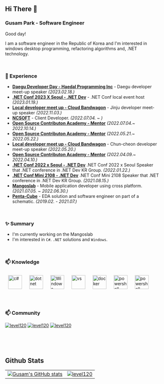 ## Hi There 👋

### Gusam Park - Software Engineer

Good day!

I am a software engineer in the Republic of Korea and I'm interested in windows desktop programming, refactoring algorithms and, .NET technology.

<br/>

### 💫 Experience
- **[Daegu Developer Day - Haedal Programming Inc](https://festa.io/events/3100)** - Daegu developer meet-up speaker *(2023.02.18.)*
- **[.NET Conf 2023 X Seoul - .NET Dev](https://www.dotnetconf.kr/2023)** - .NET Conf local event host *(2023.01.19.)*
- **[Local developer meet up - Cloud Bandwagon](https://festa.io/events/2695)** - Jinju developer meet-up speaker *(2022.11.03.)*
- **[NCSOFT](https://kr.ncsoft.com/)** - Client Developer. *(2022.07.04. ~ )*
- **[Open Source Contributon Academy - Mentor](https://www.oss.kr/contribution_22_projects/show/a76f70c7-fbad-4e69-889d-962f6189c781)** *(2022.07.04.~ 2022.10.14.)*
- **[Open Source Contributon Academy - Mentor](https://open-up.notion.site/bfdb2f1732a24838af0d90bcd6f99154)** *(2022.05.21.~ 2022.05.22.)*
- **[Local developer meet up - Cloud Bandwagon](https://festa.io/events/2296)** - Chun-cheon developer meet-up speaker *(2022.05.20.)*
- **[Open Source Contributon Academy - Mentor](https://open-up.notion.site/c9a649fe964241c8b0c2fd42331c7e95)** *(2022.04.09.~ 2022.04.10.)*
- **[.NET Conf 2022 x Seoul - .NET Dev](https://github.com/dotnetdev-kr/dotNETConf-Presentation/tree/main/2022/dotNETConf#net-6%EC%97%90%EC%84%9C-%EB%8F%84%EC%9E%85%EC%98%88%EC%A0%95%EC%9D%B8-maui-%EA%B8%B0%EC%88%A0-%EC%86%8C%EA%B0%9C-%EB%B0%8F-xamarin%EA%B3%BC%EC%9D%98-%EC%B0%A8%EC%9D%B4%EC%A0%90-%EC%95%8C%EC%95%84%EB%B3%B4%EA%B8%B0---%EB%B0%95%EA%B5%AC%EC%82%BC)** .NET Conf 2022 x Seoul Speaker that .NET conference in .NET Dev KR Group. *(2022.01.22.)*
- **[.NET Conf Mini 2108 - .NET Dev](https://youtu.be/uYobpnwSdik)** .NET Conf Mini 2108 Speaker that .NET conference in .NET Dev KR Group. *(2021.08.15.)*
- **[Mangoslab](http://www.mangoslab.com/)** - Mobile application developer using cross platform. *(2021.07.05. ~ 2022.06.30.)*
- **[Penta-Cube](http://www.penta-cube.com)** - EDA solution and software engineer on part of a schematic. *(2019.02. - 2021.07.)*

<br/>

### ✨ Summary

- I'm currently working on the Mangoslab
- I'm interested in `C#`. `.NET` solutions and `Windows`.

<br/>

### 📫 Knowledge

<div sttyle='float:left'>
<img style="margin: 10px" src="https://filestore.community.support.microsoft.com/api/images/a7899ec5-bd4c-4b38-9233-173397ef577f" alt="c#" height="45" />
<img style="margin: 10px" src="https://developer.microsoft.com/ko-kr/media/dotnet-logo.svg" alt="dotnet" height="45" />
<img style="margin: 10px" src="https://developer.microsoft.com/ko-kr/media/windows.svg" alt="Windows" height="45" />
<img style="margin: 10px" src="https://developer.microsoft.com/ko-kr/media/visualstudio_purple_logo.png" alt="vs" height="45" />
<img style="margin: 10px" src="https://docs.microsoft.com/ko-kr/windows/images/docker-logo.png" alt="docker" height="45" />
<img style="margin: 10px" src="https://devblogs.microsoft.com/wp-content/uploads/sites/30/2018/09/Powershell_256.png" alt="powershell" height="45" />
<img style="margin: 10px" src="https://resources.jetbrains.com/storage/products/resharper/img/meta/resharper_logo_300x300.png" alt="powershell" height="45" />
</div>

<br/>
<br/>

### 📫 Community

[![level120](https://img.shields.io/badge/github-%2324292e.svg?&style=for-the-badge&logo=github&logoColor=white)](https://github.com/level120)
[![level120](https://img.shields.io/badge/linkedin-%231E77B5.svg?&style=for-the-badge&logo=linkedin&logoColor=white)](https://www.linkedin.com/in/gusam-park)
[![level120](https://img.shields.io/badge/.netdev-%23512BD4.svg?&style=for-the-badge&logo=.net&logoColor=white)](https://forum.dotnetdev.kr/u/level120/summary)

<br/>
<br/>
<br/>


## Github Stats

|||
|:---:|:---:|
|[![Gusam's GitHub stats](https://github-readme-stats.vercel.app/api?username=level120)](https://github.com/level120)|[![level120](https://github-readme-stats.vercel.app/api/top-langs/?username=level120&exclude_repo=Android_MusicPlayer,Vote_of_LeeLab,Infomation_Security,Capstone,Code,ClassRoom,Leaders&langs_count=10&layout=compact&hide=java,html,css)](https://github.com/level120)|

<!--
Here are some ideas to get you started:

- 🔭 I’m currently working on ...
- 🌱 I’m currently learning ...
- 👯 I’m looking to collaborate on ...
- 🤔 I’m looking for help with ...
- 💬 Ask me about ...
- 📫 How to reach me: ...
- 😄 Pronouns: ...
- ⚡ Fun fact: ...
- ...
-->

